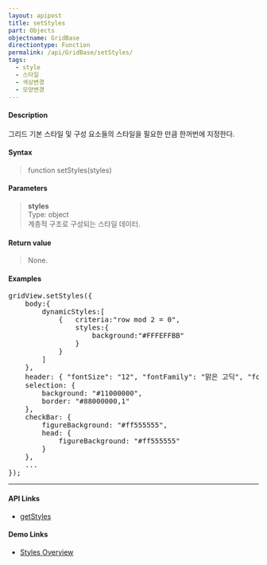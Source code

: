 ```yaml
---
layout: apipost
title: setStyles
part: Objects
objectname: GridBase
directiontype: Function
permalink: /api/GridBase/setStyles/
tags:
  - style
  - 스타일
  - 색상변경
  - 모양변경
---
```



#### Description

 그리드 기본 스타일 및 구성 요소들의 스타일을 필요한 만큼 한꺼번에 지정한다.

#### Syntax

> function setStyles(styles)

#### Parameters

> **styles**  
> Type: object  
> 계층적 구조로 구성되는 스타일 데이터.  

#### Return value

> None.

#### Examples 

<pre class="prettyprint">
gridView.setStyles({
    body:{
        dynamicStyles:[
            {   criteria:"row mod 2 = 0",
                styles:{
                    background:"#FFFEFFBB"
                }
            }
        ]
    },
    header: { "fontSize": "12", "fontFamily": "맑은 고딕", "fontBold": "true"},
    selection: {
        background: "#11000000",
        border: "#88000000,1"
    },
    checkBar: {
        figureBackground: "#ff555555",
        head: {
            figureBackground: "#ff555555"
        }
    },
    ...
});
</pre>

---

#### API Links

* [getStyles](/api/GridBase/getStyles)  

#### Demo Links

* [Styles Overview](http://demo.realgrid.com/Demo/StylesConcept)